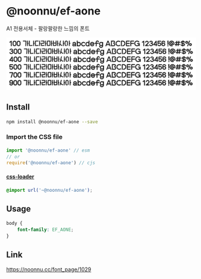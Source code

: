 # @noonnu/ef-aone

A1 전용서체 - 팔랑팔랑한 느낌의 폰트

![example](./example.png)

## Install

```bash
npm install @noonnu/ef-aone --save
```

### Import the CSS file

```js
import '@noonnu/ef-aone' // esm
// or
require('@noonnu/ef-aone') // cjs
```

#### [css-loader](https://github.com/webpack-contrib/css-loader)

```css
@import url('~@noonnu/ef-aone');
```

## Usage

```css
body {
    font-family: EF_AONE;
}
```

## Link

https://noonnu.cc/font_page/1029
